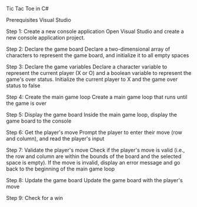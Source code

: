 Tic Tac Toe in C#

Prerequisites
  Visual Studio


Step 1: Create a new console application
Open Visual Studio and create a new console application project.
  
Step 2: Declare the game board
Declare a two-dimensional array of characters to represent the game board, and initialize it to all empty spaces

Step 3: Declare the game variables
Declare a character variable to represent the current player (X or O) and a boolean variable to represent the game's over status. Initialize the current player to X and the game over status to false

Step 4: Create the main game loop
Create a main game loop that runs until the game is over

Step 5: Display the game board
Inside the main game loop, display the game board to the console

Step 6: Get the player's move
Prompt the player to enter their move (row and column), and read the player's input

Step 7: Validate the player's move
Check if the player's move is valid (i.e., the row and column are within the bounds of the board and the selected space is empty). If the move is invalid, display an error message and go back to the beginning of the main game loop

Step 8: Update the game board
Update the game board with the player's move

Step 9: Check for a win
